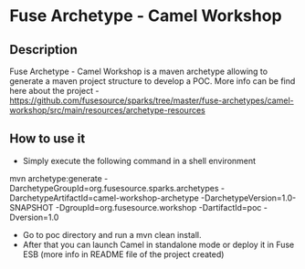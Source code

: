 # Fuse Archetype - Camel Workshop

## Description

Fuse Archetype - Camel Workshop is a maven archetype allowing to generate a maven project structure
to develop a POC. More info can be find here about the project - https://github.com/fusesource/sparks/tree/master/fuse-archetypes/camel-workshop/src/main/resources/archetype-resources

## How to use it

- Simply execute the following command in a shell environment

mvn archetype:generate -DarchetypeGroupId=org.fusesource.sparks.archetypes -DarchetypeArtifactId=camel-workshop-archetype -DarchetypeVersion=1.0-SNAPSHOT -DgroupId=org.fusesource.workshop -DartifactId=poc -Dversion=1.0

- Go to poc directory and run a mvn clean install.
- After that you can launch Camel in standalone mode or deploy it in Fuse ESB (more info in README file of the project created)